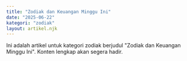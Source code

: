 ```yaml
---
title: "Zodiak dan Keuangan Minggu Ini"
date: "2025-06-22"
kategori: "zodiak"
layout: artikel.njk
---
```


Ini adalah artikel untuk kategori zodiak berjudul "Zodiak dan Keuangan Minggu Ini". Konten lengkap akan segera hadir.
